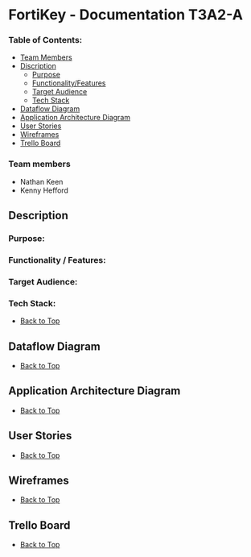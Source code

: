 # FortiKey - Documentation T3A2-A

 ### Table of Contents:

- [Team Members](#team-members)
- [Discription](#description)
    - [Purpose](#purpose)
    - [Functionality/Features](#functionality--features)
    - [Target Audience](#target-audience)
    - [Tech Stack](#tech-stack)
- [Dataflow Diagram](#dataflow-diagram)
- [Application Architecture Diagram](#application-architecture-diagram)
- [User Stories](#user-stories)
- [Wireframes](#wireframes)
- [Trello Board](#trello-board)

### Team members

- Nathan Keen
- Kenny Hefford

## Description

### Purpose:


### Functionality / Features:


### Target Audience:


### Tech Stack:

- [Back to Top](#table-of-contents)
## 	Dataflow Diagram

- [Back to Top](#table-of-contents)
## Application Architecture Diagram

- [Back to Top](#table-of-contents)
## User Stories

- [Back to Top](#table-of-contents)
## Wireframes 

- [Back to Top](#table-of-contents)
## Trello Board

- [Back to Top](#table-of-contents)